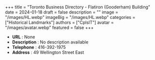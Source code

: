 +++
title = "Toronto Business Directory - Flatiron (Gooderham) Building"
date = 2024-01-18
draft = false
description = ""
image = "/images/HL.webp"
imageBig = "/images/HL.webp"
categories = ["Historical Landmarks"]
authors = ["CplsIT"]
avatar = "/images/avatar.webp"
featured = false
+++


* **URL** :  None
* **Description** : No description available
* **Telephone** : 416-392-1975
* **Address** : 49 Wellington Street East